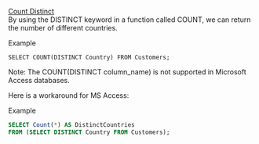 [Count Distinct](https://www.w3schools.com/sql/sql_distinct.asp)  
By using the DISTINCT keyword in a function called COUNT, we can return the number of different countries.

Example
```MySQL
SELECT COUNT(DISTINCT Country) FROM Customers;
```
Note: The COUNT(DISTINCT column_name) is not supported in Microsoft Access databases.

Here is a workaround for MS Access:

Example
```sql
SELECT Count(*) AS DistinctCountries
FROM (SELECT DISTINCT Country FROM Customers);
```
